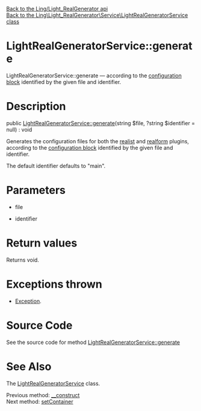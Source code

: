 [Back to the Ling/Light_RealGenerator api](https://github.com/lingtalfi/Light_RealGenerator/blob/master/doc/api/Ling/Light_RealGenerator.md)<br>
[Back to the Ling\Light_RealGenerator\Service\LightRealGeneratorService class](https://github.com/lingtalfi/Light_RealGenerator/blob/master/doc/api/Ling/Light_RealGenerator/Service/LightRealGeneratorService.md)


LightRealGeneratorService::generate
================



LightRealGeneratorService::generate — according to the [configuration block](https://github.com/lingtalfi/Light_RealGenerator/blob/master/doc/pages/realgen-configuration-block.md) identified by the given file and identifier.




Description
================


public [LightRealGeneratorService::generate](https://github.com/lingtalfi/Light_RealGenerator/blob/master/doc/api/Ling/Light_RealGenerator/Service/LightRealGeneratorService/generate.md)(string $file, ?string $identifier = null) : void




Generates the configuration files for both the [realist](https://github.com/lingtalfi/Light_Realist) and [realform](https://github.com/lingtalfi/Light_Realform) plugins,
according to the [configuration block](https://github.com/lingtalfi/Light_RealGenerator/blob/master/doc/pages/realgen-configuration-block.md) identified by the given file and identifier.

The default identifier defaults to "main".




Parameters
================


- file

    

- identifier

    


Return values
================

Returns void.


Exceptions thrown
================

- [Exception](http://php.net/manual/en/class.exception.php).&nbsp;







Source Code
===========
See the source code for method [LightRealGeneratorService::generate](https://github.com/lingtalfi/Light_RealGenerator/blob/master/Service/LightRealGeneratorService.php#L47-L75)


See Also
================

The [LightRealGeneratorService](https://github.com/lingtalfi/Light_RealGenerator/blob/master/doc/api/Ling/Light_RealGenerator/Service/LightRealGeneratorService.md) class.

Previous method: [__construct](https://github.com/lingtalfi/Light_RealGenerator/blob/master/doc/api/Ling/Light_RealGenerator/Service/LightRealGeneratorService/__construct.md)<br>Next method: [setContainer](https://github.com/lingtalfi/Light_RealGenerator/blob/master/doc/api/Ling/Light_RealGenerator/Service/LightRealGeneratorService/setContainer.md)<br>

